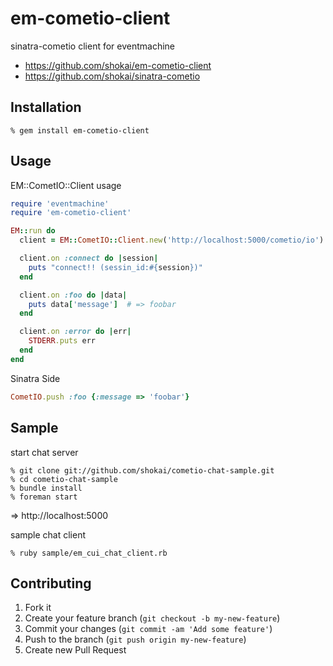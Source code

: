 em-cometio-client
=================
sinatra-cometio client for eventmachine

* https://github.com/shokai/em-cometio-client
* https://github.com/shokai/sinatra-cometio

Installation
------------

    % gem install em-cometio-client


Usage
-----

EM::CometIO::Client usage
```ruby
require 'eventmachine'
require 'em-cometio-client'

EM::run do
  client = EM::CometIO::Client.new('http://localhost:5000/cometio/io').connect

  client.on :connect do |session|
    puts "connect!! (sessin_id:#{session})"
  end

  client.on :foo do |data|
    puts data['message']  # => foobar
  end

  client.on :error do |err|
    STDERR.puts err
  end
end
```

Sinatra Side
```ruby
CometIO.push :foo {:message => 'foobar'}
```


Sample
------

start chat server

    % git clone git://github.com/shokai/cometio-chat-sample.git
    % cd cometio-chat-sample
    % bundle install
    % foreman start

=> http://localhost:5000


sample chat client

    % ruby sample/em_cui_chat_client.rb


Contributing
------------
1. Fork it
2. Create your feature branch (`git checkout -b my-new-feature`)
3. Commit your changes (`git commit -am 'Add some feature'`)
4. Push to the branch (`git push origin my-new-feature`)
5. Create new Pull Request
